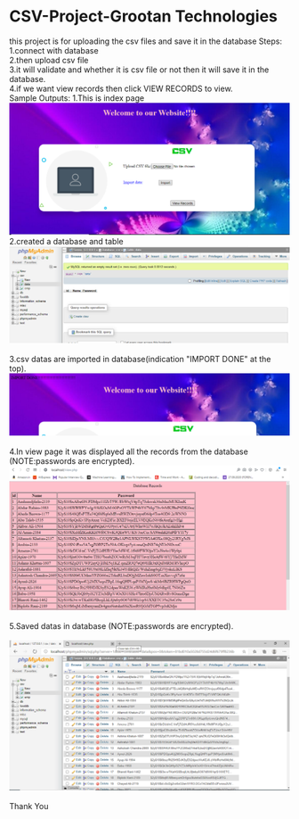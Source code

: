 # CSV-Project-Grootan Technologies
this project is for uploading the csv files and save it in the database
Steps:<br>
1.connect with database<br>
2.then upload csv file<br>
3.it will validate and whether it is csv file or not then it will save it in the database.<br>
4.if we want view records then click VIEW RECORDS to view.<br>
Sample Outputs:
1.This is index page
![alt text](https://github.com/Karthikeyan2212/CSV-Project/blob/main/output/out1.PNG?raw=true)
<br>
2.created a database and table<br>
![alt text](https://github.com/Karthikeyan2212/CSV-Project/blob/main/output/out2.PNG?raw=true)<br><br>
3.csv datas are imported in database(indication "IMPORT DONE" at the top).<br>
![alt text](https://github.com/Karthikeyan2212/CSV-Project/blob/main/output/out3.PNG?raw=true)<br><br>
4.In view page it was displayed all the records from the database (NOTE:passwords are encrypted).<br>
![alt text](https://github.com/Karthikeyan2212/CSV-Project/blob/main/output/out4.PNG?raw=true)<br><br>
5.Saved datas in database (NOTE:passwords are encrypted).<br><br>
![alt text](https://github.com/Karthikeyan2212/CSV-Project/blob/main/output/out5.PNG?raw=true)<br><br>
Thank You


